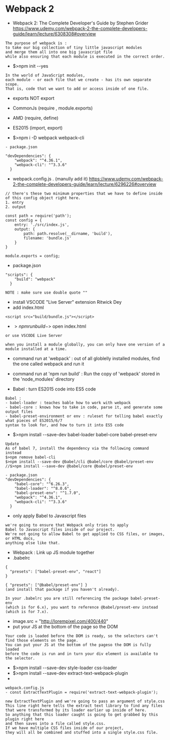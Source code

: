 # Webpack 2
- Webpack 2: The Complete Developer's Guide by Stephen Grider
https://www.udemy.com/webpack-2-the-complete-developers-guide/learn/lecture/6308308#overview
```
The purpose of webpack is :
to take our big collection of tiny little javascript modules 
and merge them all into one big javascript file 
while also ensuring that each module is executed in the correct order.
```
- $>npm init --yes

```
In the world of JavaScript modules,
each module - or each file that we create - has its own separate scope.
That is, code that we want to add or access inside of one file.
```
- exports NOT export
- CommonJs (require , module.exports)
- AMD (require, define)
- ES2015 (import, export)

- $>npm i -D webpack webpack-cli
```
- package.json

"devDependencies": {
    "webpack": "^4.36.1",
    "webpack-cli": "^3.3.6"
  }
```
- webpack.config.js . (manully add it)
https://www.udemy.com/webpack-2-the-complete-developers-guide/learn/lecture/6296226#overview

```
// there's these two minimum properties that we have to define inside of this config object right here.
1. entry
2. output 

const path = require('path');
const config = {
    entry: './src/index.js',
    output: {
        path: path.resolve(__dirname, 'build'),
        filename: 'bundle.js'
    }
}

module.exports = config;
```
- package.json
```
"scripts": {
    "build": "webpack"
  }
  
NOTE : make sure use double quote ""
```
- install VSCODE "Live Server" extension Ritwick Dey
- add index.html 
```
<script src="build/bundle.js"></script>
```
- $>npm run build
-$> open index.html
``` 
or use VSCODE Live Server
```
```
when you install a module globally, you can only have one version of a module installed at a time.
```
- command run at 'webpack' : out of all globlelly installed modules, find the one called webpack and run it
- command run at 'npm run build' : Run the copy of 'webpack' stored in the 'node_modules' directory


- Babel : turn ES2015 code into ES5 code
```
Babel : 
- babel-loader : teaches bable how to work with webpack
- babel-core : knows how to take in code, parse it, and generate some output files
- babel-preset-environment or env : ruleset for telling babel exactly what pieces of ES2015/6/7 
syntax to look for, and how to turn it into ES5 code
```
- $>npm install --save-dev babel-loader babel-core babel-preset-env
```
Update
As of babel 7, install the dependency via the following command instead
$>npm remove babel-cli
$>npm install --save-dev @babel/cli @babel/core @babel/preset-env
//$>npm install --save-dev @babel/core @babel/preset-env
```
```
- package.json
"devDependencies": {
    "babel-core": "^6.26.3",
    "babel-loader": "^8.0.6",
    "babel-preset-env": "^1.7.0",
    "webpack": "^4.36.1",
    "webpack-cli": "^3.3.6"
  }
```
- only apply Babel to Javascript files 
```
we're going to ensure that Webpack only tries to apply
Babel to Javascript files inside of our project.
We're not going to allow Babel to get applied to CSS files, or images, or HTML docs,
anything else like that.
```
- Webpack : Link up JS module together
- .babelrc
```
{
  "presets": ["babel-preset-env", "react"]
}
```
```
{ "presets": ["@babel/preset-env"] }
(and install that package if you haven't already).

In your .babelrc you are still referencing the package babel-preset-env 
(which is for 6.x), you want to reference @babel/preset-env instead (which is for 7.x).
```
- image.src = "http://lorempixel.com/400/440"
- put your JS at the bottom of the page so the DOM
```
Your code is loaded before the DOM is ready, so the selectors can't find those elements on the page.
You can put your JS at the bottom of the pageso the DOM is fully loaded 
before the code is run and in turn your div element is available to the selector.
``` 
- $>npm install --save-dev style-loader css-loader
- $>npm install --save-dev extract-text-webpack-plugin
- 
```
webpack.config.js
- const ExtractTextPlugin = require('extract-text-webpack-plugin');

new ExtractTextPlugin and we're going to pass an argument of style.css 
This line right here tells the extract text library to find any files 
that were transformed by its loader earlier up inside of here.
So anything that this loader caught is going to get grabbed by this plugin right here 
and then saves into a file called style.css.
If we have multiple CSS files inside of our project,
they will all be combined and stuffed into a single style.css file.
```
